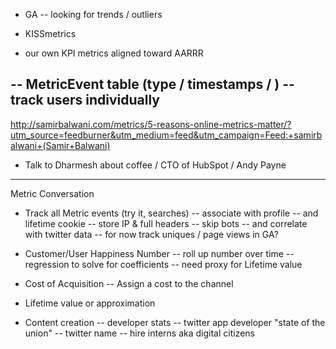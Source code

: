 

- GA
-- looking for trends / outliers

- KISSmetrics

- our own KPI metrics aligned toward AARRR 

-- MetricEvent table (type / timestamps / )
-- track users individually
-- 

http://samirbalwani.com/metrics/5-reasons-online-metrics-matter/?utm_source=feedburner&utm_medium=feed&utm_campaign=Feed:+samirbalwani+(Samir+Balwani)

- Talk to Dharmesh about coffee / CTO of HubSpot / Andy Payne



---

Metric Conversation

- Track all Metric events (try it, searches)
-- associate with profile
-- and lifetime cookie
-- store IP & full headers
-- skip bots
-- and correlate with twitter data
-- for now track uniques / page views in GA?

- Customer/User Happiness Number
-- roll up number over time
-- regression to solve for coefficients
-- need proxy for Lifetime value

- Cost of Acquisition
-- Assign a cost to the channel
- Lifetime value or approximation

- Content creation
-- developer stats
-- twitter app developer "state of the union"
-- twitter name
-- hire interns aka digital citizens
